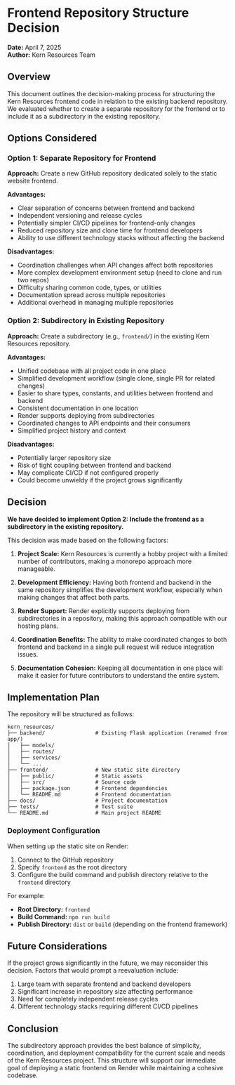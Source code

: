 # Frontend Repository Structure Decision

**Date:** April 7, 2025  
**Author:** Kern Resources Team

## Overview

This document outlines the decision-making process for structuring the Kern Resources frontend code in relation to the existing backend repository. We evaluated whether to create a separate repository for the frontend or to include it as a subdirectory in the existing repository.

## Options Considered

### Option 1: Separate Repository for Frontend

**Approach:** Create a new GitHub repository dedicated solely to the static website frontend.

**Advantages:**
- Clear separation of concerns between frontend and backend
- Independent versioning and release cycles
- Potentially simpler CI/CD pipelines for frontend-only changes
- Reduced repository size and clone time for frontend developers
- Ability to use different technology stacks without affecting the backend

**Disadvantages:**
- Coordination challenges when API changes affect both repositories
- More complex development environment setup (need to clone and run two repos)
- Difficulty sharing common code, types, or utilities
- Documentation spread across multiple repositories
- Additional overhead in managing multiple repositories

### Option 2: Subdirectory in Existing Repository

**Approach:** Create a subdirectory (e.g., `frontend/`) in the existing Kern Resources repository.

**Advantages:**
- Unified codebase with all project code in one place
- Simplified development workflow (single clone, single PR for related changes)
- Easier to share types, constants, and utilities between frontend and backend
- Consistent documentation in one location
- Render supports deploying from subdirectories
- Coordinated changes to API endpoints and their consumers
- Simplified project history and context

**Disadvantages:**
- Potentially larger repository size
- Risk of tight coupling between frontend and backend
- May complicate CI/CD if not configured properly
- Could become unwieldy if the project grows significantly

## Decision

**We have decided to implement Option 2: Include the frontend as a subdirectory in the existing repository.**

This decision was made based on the following factors:

1. **Project Scale:** Kern Resources is currently a hobby project with a limited number of contributors, making a monorepo approach more manageable.

2. **Development Efficiency:** Having both frontend and backend in the same repository simplifies the development workflow, especially when making changes that affect both parts.

3. **Render Support:** Render explicitly supports deploying from subdirectories in a repository, making this approach compatible with our hosting plans.

4. **Coordination Benefits:** The ability to make coordinated changes to both frontend and backend in a single pull request will reduce integration issues.

5. **Documentation Cohesion:** Keeping all documentation in one place will make it easier for future contributors to understand the entire system.

## Implementation Plan

The repository will be structured as follows:

```
kern_resources/
├── backend/                # Existing Flask application (renamed from app/)
│   ├── models/
│   ├── routes/
│   ├── services/
│   └── ...
├── frontend/               # New static site directory
│   ├── public/             # Static assets
│   ├── src/                # Source code
│   ├── package.json        # Frontend dependencies
│   └── README.md           # Frontend documentation
├── docs/                   # Project documentation
├── tests/                  # Test suite
└── README.md               # Main project README
```

### Deployment Configuration

When setting up the static site on Render:

1. Connect to the GitHub repository
2. Specify `frontend` as the root directory
3. Configure the build command and publish directory relative to the `frontend` directory

For example:
- **Root Directory:** `frontend`
- **Build Command:** `npm run build`
- **Publish Directory:** `dist` or `build` (depending on the frontend framework)

## Future Considerations

If the project grows significantly in the future, we may reconsider this decision. Factors that would prompt a reevaluation include:

1. Large team with separate frontend and backend developers
2. Significant increase in repository size affecting performance
3. Need for completely independent release cycles
4. Different technology stacks requiring different CI/CD pipelines

## Conclusion

The subdirectory approach provides the best balance of simplicity, coordination, and deployment compatibility for the current scale and needs of the Kern Resources project. This structure will support our immediate goal of deploying a static frontend on Render while maintaining a cohesive codebase.
